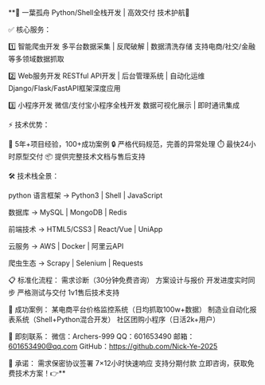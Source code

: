 **🌟 一葉孤舟 Python/Shell全栈开发 | 高效交付 技术护航🌟
 
✅ 核心服务：
 
1️⃣ 智能爬虫开发
多平台数据采集 | 反爬破解 | 数据清洗存储
支持电商/社交/金融等多领域数据抓取
 
2️⃣ Web服务开发
RESTful API开发 | 后台管理系统 | 自动化运维
Django/Flask/FastAPI框架深度应用
 
3️⃣ 小程序开发
微信/支付宝小程序全栈开发
数据可视化展示 | 即时通讯集成
 
⚡ 技术优势：
 
🚀 5年+项目经验，100+成功案例
🔒 严格代码规范，完善的异常处理
⏱️ 最快24小时原型交付
📦 提供完整技术文档与售后支持
 
🛠️ 技术栈全景：

python
语言框架 → Python3 | Shell | JavaScript

数据库 → MySQL | MongoDB | Redis

前端技术 → HTML5/CSS3 | React/Vue | UniApp

云服务 → AWS | Docker | 阿里云API

爬虫生态 → Scrapy | Selenium | Requests
 
📋 标准化流程：
需求诊断（30分钟免费咨询）
方案设计与报价
开发进度实时同步
严格测试与交付
1v1售后技术支持
 
💼 成功案例：
某电商平台价格监控系统（日均抓取100w+数据）
制造业自动化报表系统（Shell+Python混合开发）
社区团购小程序（日活2k+用户）
 
📩 即刻联系：
微信：Archers-999
QQ：601653490
邮箱：601653490@qq.com
GitHub：https://github.com/Nick-Ye-2025
 
🔔 承诺：
需求保密协议签署
7×12小时快速响应
支持分期付款
立即咨询，获取免费技术方案！👉**

<!---
Nick-Ye-2025/Nick-Ye-2025 is a ✨ special ✨ repository because its `README.md` (this file) appears on your GitHub profile.
You can click the Preview link to take a look at your changes.
--->
